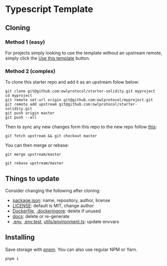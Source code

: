 # Typescript Template

## Cloning

### Method 1 (easy)

For projects simply looking to use the template without an upstream remote, simply click the [Use this template](https://github.com/owlprotocol/starter-solidity/generate) button.

### Method 2 (complex)

To clone this starter repo and add it as an upstream folow below:

```
git clone git@github.com:owlprotocol/starter-solidity.git myproject
cd myproject
git remote set-url origin git@github.com:owlprotocol/myproject.git
git remote add upstream git@github.com:owlprotocol/starter-solidity.git
git push origin master
git push --all
```

Then to sync any new changes form this repo to the new repo follow [this](https://help.github.com/en/articles/syncing-a-fork):

```
git fetch upstream && git checkout master
```

You can then merge or rebase:

```
git merge upstream/master
```

```
git rebase upstream/master
```

## Things to update

Consider changing the following after cloning:

-   [package.json](./package.json): name, repository, author, license
-   [LICENSE](./LICENSE): default is MIT, change author
-   [Dockerfile](./Dockerfile), [.dockeringore](./dockerignore): delete if unused
-   [docs](./docs): delete or re-generate
-   [.env](.env), [.env.test](./.env.test), [utils/environment.ts](utils/environment.ts): update envvars

## Installing

Save storage with [pnpm](https://pnpm.js.org/). You can also use regular NPM or Yarn.

```
pnpm i
```
